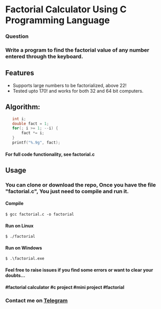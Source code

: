 # Factorial Calculator Using C Programming Language

### Question
### Write a program to find the factorial value of any number entered through the keyboard.

## Features

- Supports large numbers to be factorialized, above 22!
- Tested upto 170! and works for both 32 and 64 bit computers.

## Algorithm:
```c
   int i;
   double fact = 1;
   for(; i >= 1; --i) {
       fact *= i;
   }
   printf("%.9g", fact);
```
#### For full code functionality, see factorial.c


## Usage
### You can clone or download the repo, Once you have the file "factorial.c", You just need to compile and run it.
#### Compile 
```
$ gcc factorial.c -o factorial

```
#### Run on Linux
``` 
$ ./factorial
```
#### Run on Windows
```
$ .\factorial.exe
```
#### Feel free to raise issues if you find some errors or want to clear your doubts...

#### #factorial calculator #c project #mini project #factorial

### Contact me on <a href="https://t.me/Anonymous_M21"> Telegram </a>

